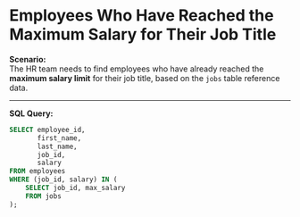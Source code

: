 # Employees Who Have Reached the Maximum Salary for Their Job Title

**Scenario:**  
The HR team needs to find employees who have already reached the **maximum salary limit** for their job title, based on the `jobs` table reference data.

---

**SQL Query:**
```sql
SELECT employee_id, 
       first_name, 
       last_name, 
       job_id, 
       salary
FROM employees
WHERE (job_id, salary) IN (
    SELECT job_id, max_salary
    FROM jobs
);
